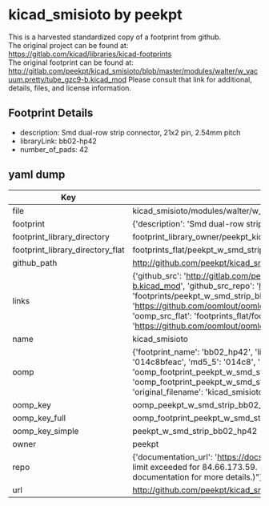 # kicad_smisioto by peekpt  
This is a harvested standardized copy of a footprint from github.  
The original project can be found at:  
https://gitlab.com/kicad/libraries/kicad-footprints  
The original footprint can be found at:
http://gitlab.com/peekpt/kicad_smisioto/blob/master/modules/walter/w_vacuum.pretty/tube_gzc9-b.kicad_mod
Please consult that link for additional, details, files, and license information.  
## Footprint Details
* description: Smd dual-row strip connector, 21x2 pin, 2.54mm pitch  
* libraryLink: bb02-hp42  
* number_of_pads: 42  
## yaml dump  
| Key | Value |  
| --- | --- |  
| file | kicad_smisioto/modules/walter/w_smd_strip.pretty/bb02-hp42.kicad_mod |  
| footprint | {'description': 'Smd dual-row strip connector, 21x2 pin, 2.54mm pitch', 'libraryLink': 'bb02-hp42', 'number_of_pads': 42} |  
| footprint_library_directory | footprint_library_owner/peekpt_kicad_smisioto |  
| footprint_library_directory_flat | footprints_flat/peekpt_w_smd_strip_bb02_hp42/working |  
| github_path | http://github.com/peekpt/kicad_smisioto/blob/master/modules/walter/w_smd_strip.pretty/bb02-hp42.kicad_mod |  
| links | {'github_src': 'http://gitlab.com/peekpt/kicad_smisioto/blob/master/modules/walter/w_vacuum.pretty/tube_gzc9-b.kicad_mod', 'github_src_repo': 'https://gitlab.com/kicad/libraries/kicad-footprints', 'oomp_bot': 'footprints/peekpt_w_smd_strip_bb02_hp42/working', 'oomp_bot_github': 'https://github.com/oomlout/oomlout_oomp_footprint_bot/tree/main/footprints/peekpt_w_smd_strip_bb02_hp42/working', 'oomp_src_flat': 'footprints_flat/footprints_flat/peekpt_w_smd_strip_bb02_hp42/working', 'oomp_src_flat_github': 'https://github.com/oomlout/oomlout_oomp_footprint_src/tree/main/footprints_flat/peekpt_w_smd_strip_bb02_hp42/working'} |  
| name | kicad_smisioto |  
| oomp | {'footprint_name': 'bb02_hp42', 'library_name': 'w_smd_strip', 'md5': '014c8bfeaccc3906df0094d9f55cb176', 'md5_10': '014c8bfeac', 'md5_5': '014c8', 'md5_6': '014c8b', 'oomp_key': 'oomp_peekpt_w_smd_strip_bb02_hp42', 'oomp_key_extra': 'oomp_footprint_peekpt_w_smd_strip_bb02_hp42', 'oomp_key_full': 'oomp_footprint_peekpt_w_smd_strip_bb02_hp42_014c8b', 'oomp_key_simple': 'peekpt_w_smd_strip_bb02_hp42', 'original_filename': 'kicad_smisioto/modules/walter/w_smd_strip.pretty/bb02-hp42.kicad_mod', 'owner_name': 'peekpt'} |  
| oomp_key | oomp_peekpt_w_smd_strip_bb02_hp42 |  
| oomp_key_full | oomp_footprint_peekpt_w_smd_strip_bb02_hp42 |  
| oomp_key_simple | peekpt_w_smd_strip_bb02_hp42 |  
| owner | peekpt |  
| repo | {'documentation_url': 'https://docs.github.com/rest/overview/resources-in-the-rest-api#rate-limiting', 'message': "API rate limit exceeded for 84.66.173.59. (But here's the good news: Authenticated requests get a higher rate limit. Check out the documentation for more details.)"} |  
| url | http://github.com/peekpt/kicad_smisioto |  

